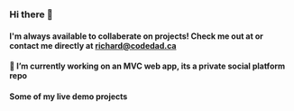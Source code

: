 ### Hi there 👋

#### I'm always available to collaberate on projects! Check me out at [](codedad.ca) or contact me directly at richard@codedad.ca

#### 🔭 I’m currently working on an MVC web app, its a private social platform repo

#### Some of my live demo projects

<!-- Solarized dark             |  Solarized Ocean
:-------------------------:|:-------------------------:
![](https://...Dark.png)  |  ![](https://...Ocean.png) -->
